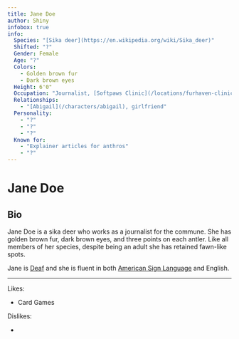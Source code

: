 ```yaml
---
title: Jane Doe
author: Shiny
infobox: true
info:
  Species: "[Sika deer](https://en.wikipedia.org/wiki/Sika_deer)"
  Shifted: "?"
  Gender: Female
  Age: "?"
  Colors:
    - Golden brown fur
    - Dark brown eyes
  Height: 6'0"
  Occupation: "Journalist, [Softpaws Clinic](/locations/furhaven-clinic)"
  Relationships:
    - "[Abigail](/characters/abigail), girlfriend"
  Personality:
    - "?"
    - "?"
    - "?"
  Known for:
    - "Explainer articles for anthros"
    - "?"
---
```


# Jane Doe

## Bio

Jane Doe is a sika deer who works as a journalist for the commune. She has golden brown fur, dark brown eyes, and three points on each antler. Like all members of her species, despite being an adult she has retained fawn-like spots.

Jane is [Deaf](https://en.wikipedia.org/wiki/Deaf_culture) and she is fluent in both [American Sign Language](https://en.wikipedia.org/wiki/American_Sign_Language) and English.

---

Likes:

  * Card Games
 
  

Dislikes:

  * 
